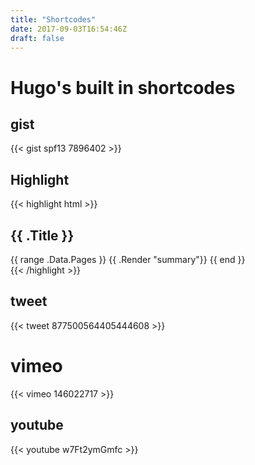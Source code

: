 ```yaml
---
title: "Shortcodes"
date: 2017-09-03T16:54:46Z
draft: false
---
```


# Hugo's built in shortcodes 

## gist

{{< gist spf13 7896402 >}}



## Highlight

{{< highlight html >}}
<section id="main">
  <div>
   <h1 id="title">{{ .Title }}</h1>
    {{ range .Data.Pages }}
        {{ .Render "summary"}}
    {{ end }}
  </div>
</section>
{{< /highlight >}}



## tweet

{{< tweet 877500564405444608 >}}


# vimeo

{{< vimeo 146022717 >}}


## youtube

{{< youtube w7Ft2ymGmfc >}}
